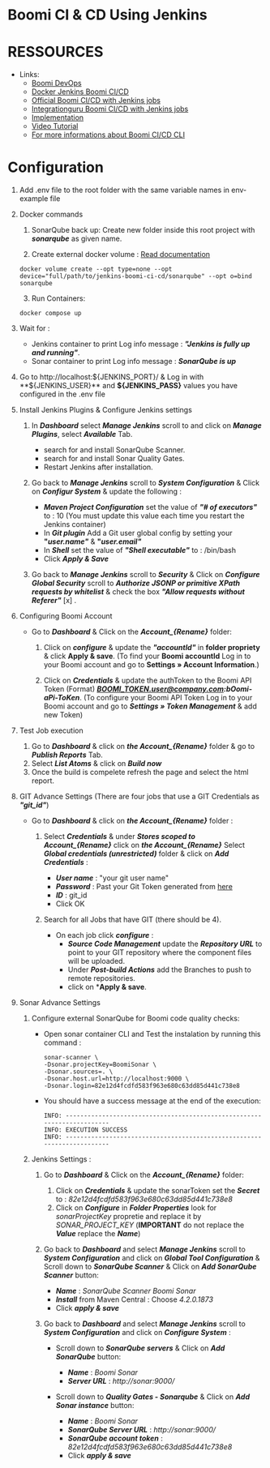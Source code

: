 # Boomi CI & CD Using Jenkins

# RESSOURCES

* Links: 
    * [Boomi DevOps](https://boomi.com/form/devops-assets-success/)
    * [Docker Jenkins Boomi CI/CD](https://hub.docker.com/r/boomicicd/jenkins) 
    * [Official Boomi CI/CD with Jenkins jobs](https://github.com/OfficialBoomi/boomicicd-jenkinsjobs)
    * [Integrationguru Boomi CI/CD with Jenkins jobs](https://github.com/integrationguru/boomicicd-jenkinsjobs)
    * [Implementation](https://community.boomi.com/s/article/Boomi-CI-CD-Reference-Implementation)
    * [Video Tutorial](https://www.youtube.com/watch?v=DZgJgCw6Z7s)
    * [For more informations about Boomi CI/CD CLI](https://github.com/OfficialBoomi/boomicicd-cli)

# Configuration

1. Add .env file to the root folder with the same variable names in env-example file

2. Docker commands 
    1. SonarQube back up: Create new folder inside this root project with ***sonarqube*** as given name.

    2. Create external docker volume : [Read documentation](https://devopsheaven.com/docker/docker-compose/volumes/2018/01/16/volumes-in-docker-compose.html)
    ```
    docker volume create --opt type=none --opt device="full/path/to/jenkins-boomi-ci-cd/sonarqube" --opt o=bind sonarqube
    ```

    3. Run Containers:
    ```
    docker compose up
    ```

3. Wait for :
    * Jenkins container to print Log info message : ***"Jenkins is fully up and running"***.
    * Sonar container to print Log info message : ***SonarQube is up***

4. Go to http://localhost:${JENKINS_PORT}/ & Log in with **${JENKINS_USER}** and **${JENKINS_PASS}** values you have configured in the .env file

5. Install Jenkins Plugins & Configure Jenkins settings 
    1. In ***Dashboard*** select ***Manage Jenkins*** scroll to and click on ***Manage Plugins***, select ***Available*** Tab.
        * search for and install SonarQube Scanner.
        * search for and install Sonar Quality Gates.
        * Restart Jenkins after installation.

    2. Go back to ***Manage Jenkins*** scroll to ***System Configuration*** & Click on ***Configur System*** & update the following :
        * ***Maven Project Configuration*** set the value of ***"# of executors"*** to : 10 (You must update this value each time you restart the Jenkins container)
        * In ***Git plugin*** Add a Git user global config by setting your **"*user.name"*** & **"*user.email"***
        * In ***Shell*** set the value of ***"Shell executable"*** to : /bin/bash
        * Click ***Apply & Save***
    
    2. Go back to ***Manage Jenkins*** scroll to ***Security*** & Click on ***Configure Global Security*** scroll to ***Authorize JSONP or primitive XPath requests by whitelist*** & check the box ***"Allow requests without Referer"*** [x] .

6. Configuring Boomi Account
    * Go to ***Dashboard*** & Click on the ***Account_{Rename}*** folder:

        1. Click on ***configure*** & update the ***"accountId"*** in **folder propriety** & click **Apply & save**. (To find your **Boomi __accountId__** Log in to your Boomi account and go to **Settings » Account Information**.)

        2. Click on ***Credentials*** & update the authToken to the Boomi API Token (Format) ***BOOMI_TOKEN.user@company.com:bOomi-aPi-ToKen***. (To configure your Boomi API Token Log in to your Boomi account and go to ***Settings » Token Management*** & add new Token)

7. Test Job execution 
    1. Go to ***Dashboard*** & click on ***the Account_{Rename}*** folder & go to ***Publish Reports*** Tab.
    2. Select ***List Atoms*** & click on ***Build now***
    3. Once the build is compelete refresh the page and select the html report.

8. GIT Advance Settings (There are four jobs that use a GIT Credentials as ***"git_id"***)

    * Go to ***Dashboard*** & click on ***the Account_{Rename}*** folder :
        1. Select  ***Credentials*** & under ***Stores scoped to Account_{Rename}*** click on ***the Account_{Rename}*** Select ***Global credentials (unrestricted)*** folder & click on ***Add Credentials*** :
            * ***User name*** : "your git user name"
            * ***Password*** : Past your Git Token generated from [here](https://docs.github.com/en/github/authenticating-to-github/creating-a-personal-access-token)
            * ***ID*** : git_id
            * Click OK

        2. Search for all Jobs that have GIT (there should be 4).
            * On each job click ***configure*** : 
                * ***Source Code Management*** update the ***Repository URL*** to point to your GIT repository where the component files will be uploaded.
                * Under ***Post-build Actions*** add the Branches to push to remote repositories.
                * click on ***Apply & save**.

9. Sonar Advance Settings
    1. Configure external SonarQube for Boomi code quality checks:
        * Open sonar container CLI and Test the instalation by running this command :
            ```
            sonar-scanner \
            -Dsonar.projectKey=BoomiSonar \
            -Dsonar.sources=. \
            -Dsonar.host.url=http://localhost:9000 \
            -Dsonar.login=82e12d4fcdfd583f963e680c63dd85d441c738e8
            ```
        * You should have a success message at the end of the execution:
            ```
            INFO: ------------------------------------------------------------------------
            INFO: EXECUTION SUCCESS
            INFO: ------------------------------------------------------------------------
            ```

    2. Jenkins Settings :
        1. Go to ***Dashboard*** & Click on the ***Account_{Rename}*** folder:
            1. Click on ***Credentials*** & update the sonarToken set the ***Secret*** to : *82e12d4fcdfd583f963e680c63dd85d441c738e8*
            2. Click on ***Configure*** in ***Folder Properties*** look for *sonarProjectKey* propretie and replace it by *SONAR_PROJECT_KEY* (**IMPORTANT** do not replace the ***Value*** replace the ***Name***)

        2. Go back to ***Dashboard*** and select ***Manage Jenkins*** scroll to ***System Configuration*** and click on ***Global Tool Configuration*** & Scroll down to ***SonarQube Scanner*** & Click on ***Add SonarQube Scanner*** button:
            * ***Name*** : *SonarQube Scanner Boomi Sonar*
            * ***Install*** from Maven Central : Choose *4.2.0.1873*
            * Click ***apply & save***
        
        3. Go back to ***Dashboard*** and select ***Manage Jenkins*** scroll to ***System Configuration*** and click on ***Configure System*** :
            * Scroll down to ***SonarQube servers*** & Click on ***Add SonarQube*** button:
                * ***Name*** : *Boomi Sonar*
                * ***Server URL*** : *http://sonar:9000/*

            * Scroll down to ***Quality Gates - Sonarqube*** & Click on ***Add Sonar instance*** button:
                * ***Name*** : *Boomi Sonar*
                * ***SonarQube Server URL*** : *http://sonar:9000/*
                * ***SonarQube account token*** : *82e12d4fcdfd583f963e680c63dd85d441c738e8*
                * Click ***apply & save***
